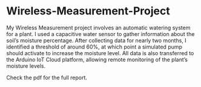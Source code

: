# Wireless-Measurement-Project
My Wireless Measurement project involves an automatic watering system for a
 plant. I used a capacitive water sensor to gather information about the soil’s
 moisture percentage. After collecting data for nearly two months, I identified
 a threshold of around 60%, at which point a simulated pump should activate
 to increase the moisture level. All data is also transferred to the Arduino IoT
 Cloud platform, allowing remote monitoring of the plant’s moisture levels.

 Check the pdf for the full report.
